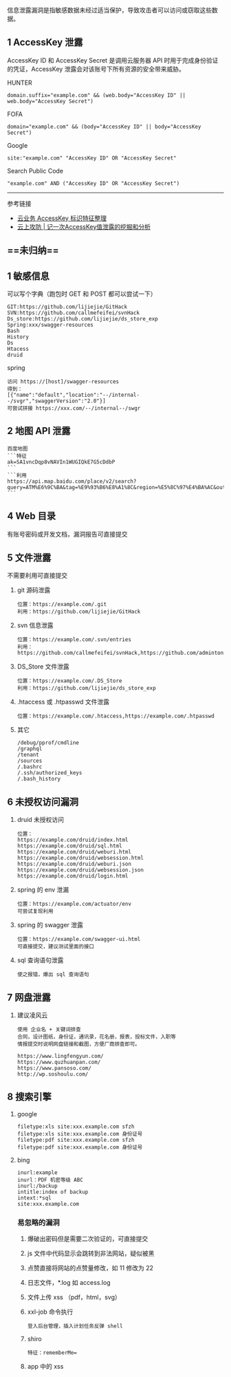 信息泄露漏洞是指敏感数据未经过适当保护，导致攻击者可以访问或窃取这些数据。

## 1 AccessKey 泄露

AccessKey ID 和 AccessKey Secret 是调用云服务器 API 时用于完成身份验证的凭证，AccessKey 泄露会对该账号下所有资源的安全带来威胁。

HUNTER

```
domain.suffix="example.com" && (web.body="AccessKey ID" || web.body="AccessKey Secret")
```

FOFA

```
domain="example.com" && (body="AccessKey ID" || body="AccessKey Secret")
```

Google

```
site:"example.com" "AccessKey ID" OR "AccessKey Secret"
```

Search Public Code

```
"example.com" AND ("AccessKey ID" OR "AccessKey Secret")
```

---

参考链接

- [云业务 AccessKey 标识特征整理](https://wiki.teamssix.com/cloudservice/more/)
- [云上攻防 | 记一次AccessKey值泄露的挖掘和分析](https://rivers.chaitin.cn/blog/cqq5arp0lnec5jjugkqg)

## ==未归纳==

## 1 敏感信息

可以写个字典（跑包时 GET 和 POST 都可以尝试一下）

```
GIT:https://github.com/lijiejie/GitHack
SVN:https://github.com/callmefeifei/svnHack
Ds_store:https://github.com/lijiejie/ds_store_exp
Spring:xxx/swagger-resources
Bash
History
Ds
Htacess
druid
```

spring

```
访问 https://[host]/swagger-resources
得到：
[{"name":"default","location":"--/internal--/svgr","swaggerVersion":"2.0"}]
可尝试拼接 https://xxx.com/--/internal--/swgr
```

## 2 地图 API 泄露

````
百度地图
```特征
ak=SA1vncDqp8vNAVIn1WUGIQkE7G5cDdbP
```
```利用
https://api.map.baidu.com/place/v2/search?query=ATM%E6%9C%BA&tag=%E9%93%B6%E8%A1%8C&region=%E5%8C%97%E4%BA%AC&output=json&ak=SA1vncDqp8vNAVIn1WUGIQkE7G5cDdbP
```
````

## 4 Web 目录

有账号密码或开发文档，漏洞报告可直接提交

## 5 文件泄露

不需要利用可直接提交

1. git 源码泄露

   ```
   位置：https://example.com/.git
   利用：https://github.com/lijiejie/GitHack
   ```

2. svn 信息泄露

   ```
   位置：https://example.com/.svn/entries
   利用：https://github.com/callmefeifei/svnHack,https://github.com/admintony/svnExploit
   ```

3. DS_Store 文件泄露

   ```
   位置：https://example.com/.DS_Store
   利用：https://github.com/lijiejie/ds_store_exp
   ```

4. .htaccess 或 .htpasswd 文件泄露

   ```
   位置：https://example.com/.htaccess,https://example.com/.htpasswd
   ```

5. 其它

   ```
   /debug/pprof/cmdline
   /graphql
   /tenant
   /sources
   /.bashrc
   /.ssh/authorized_keys
   /.bash_history
   ```

## 6 未授权访问漏洞

1. druid 未授权访问

   ```
   位置：
   https://example.com/druid/index.html
   https://example.com/druid/sql.html
   https://example.com/druid/weburi.html
   https://example.com/druid/websession.html
   https://example.com/druid/weburi.json
   https://example.com/druid/websession.json
   https://example.com/druid/login.html
   ```

2. spring 的 env 泄漏

   ```
   位置：https://example.com/actuator/env
   可尝试复现利用
   ```

3. spring 的 swagger 泄露

   ```
   位置：https://example.com/swagger-ui.html
   可直接提交，建议测试里面的接口
   ```

4. sql 查询语句泄露

   ```
   使之报错，爆出 sql 查询语句
   ```

## 7 网盘泄露

1. 建议凌风云

   ```
   使用 企业名 + 关键词排查
   合同，设计图纸，身份证，通讯录，花名册，报表，投标文件，入职等
   情报提交时说明网盘链接和截图，方便厂商排查即可。
   
   https://www.lingfengyun.com/
   https://www.quzhuanpan.com/
   https://www.pansoso.com/
   http://wp.soshoulu.com/
   ```

## 8 搜索引擎

1. google

   ```
   filetype:xls site:xxx.example.com sfzh
   filetype:xls site:xxx.example.com 身份证号
   filetype:pdf site:xxx.example.com sfzh
   filetype:pdf site:xxx.example.com 身份证号
   ```

2. bing

   ```
   inurl:example
   inurl：PDF 机密等级 ABC
   inurl:/backup
   intitle:index of backup
   intext:*sql
   site:xxx.example.com
   ```

   ### 易忽略的漏洞

   1. 爆破出密码但是需要二次验证的，可直接提交

   2. js 文件中代码显示会跳转到非法网站，疑似被黑 

   3. 点赞直接将网站的点赞量修改，如 11 修改为 22

   4. 日志文件，*.log 如 access.log

   5. 文件上传 xss （pdf，html，svg）

   6. xxl-job 命令执行

      ```
      登入后台管理，插入计划任务反弹 shell
      ```

   7. shiro

      ```
      特征：rememberMe=
      ```

   8. app 中的 xss

